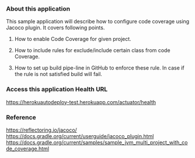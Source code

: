### About this application

This sample application will describe how to configure code coverage using
Jacoco plugin. It covers following points.

 1. How to enable Code Coverage for given project.
    

 2. How to include rules for exclude/include certain class from
    code Coverage.
    
    
 3. How to set up build pipe-line in GitHub to enforce these rule.
    In case if the rule is not satisfied build will fail.



### Access this application Health URL

https://herokuautodeploy-test.herokuapp.com/actuator/health

### Reference

https://reflectoring.io/jacoco/
https://docs.gradle.org/current/userguide/jacoco_plugin.html
https://docs.gradle.org/current/samples/sample_jvm_multi_project_with_code_coverage.html
